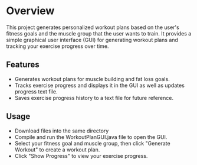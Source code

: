 # Overview

This project generates personalized workout plans based on the user's fitness goals and the muscle group that the user wants to train. It provides a simple graphical user interface (GUI) for generating workout plans and tracking your exercise progress over time.

## Features

- Generates workout plans for muscle building and fat loss goals.
- Tracks exercise progress and displays it in the GUI as well as updates progress text file.
- Saves exercise progress history to a text file for future reference.
  
## Usage

+ Download files into the same directory
+ Compile and run the WorkoutPlanGUI.java file to open the GUI.
+ Select your fitness goal and muscle group, then click "Generate Workout" to create a workout plan.
+ Click "Show Progress" to view your exercise progress.
